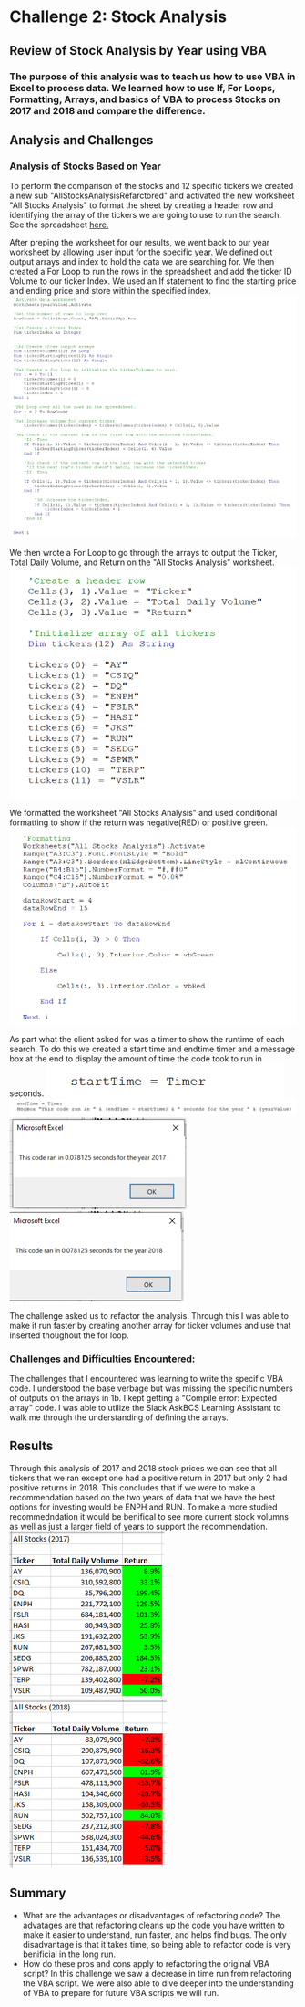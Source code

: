 # **Challenge 2: Stock Analysis**
## Review of Stock Analysis by Year using VBA 
### The purpose of this analysis was to teach us how to use VBA in Excel to process data. We learned how to use If, For Loops, Formatting, Arrays, and basics of VBA to process Stocks on 2017 and 2018 and compare the difference.
## Analysis and Challenges
### **Analysis of Stocks Based on Year** 
To perform the comparison of the stocks and 12 specific tickers we created a new sub "AllStocksAnalysisRefarctored" and activated the new worksheet "All Stocks Analysis" to format the sheet by creating a header row and identifying the array of the tickers we are going to use to run the search. See the spreadsheet [here.](https://github.com/mthalken/stock-analysis/blob/main/VBA_Challenge.xlsm)

After preping the worksheet for our results, we went back to our year worksheet by allowing user input for the specific [year](https://github.com/mthalken/stock-analysis/blob/main/User_Input_Box.PNG). We defined out output arrays and index to hold the data we are searching for. We then created a For Loop to run the rows in the spreadsheet and add the ticker ID Volume to our ticker Index. We used an If statement to find the starting price and ending price and store within the specified index. 
![png](https://github.com/mthalken/stock-analysis/blob/main/For_Loops_%26_If_Statements.PNG)

We then wrote a For Loop to go through the arrays to output the Ticker, Total Daily Volume, and Return on the "All Stocks Analysis" worksheet. 
![png](https://github.com/mthalken/stock-analysis/blob/main/Header_Row.png)

We formatted the worksheet "All Stocks Analysis" and used conditional formatting to show if the return was negative(RED) or positive green. 
![png](https://github.com/mthalken/stock-analysis/blob/main/formatting.PNG)

As part what the client asked for was a timer to show the runtime of each search. To do this we created a start time and endtime timer and a message box at the end to display the amount of time the code took to run in seconds. 
![png](https://github.com/mthalken/stock-analysis/blob/main/Start_Time_Code.PNG)
![png](https://github.com/mthalken/stock-analysis/blob/main/End_Time_Code.PNG)
![png](https://github.com/mthalken/stock-analysis/blob/main/VBA_Challenge_2017.png)
![png](https://github.com/mthalken/stock-analysis/blob/main/VBA_Challenge_2018.png)

The challenge asked us to refactor the analysis. Through this I was able to make it run faster by creating another array for ticker volumes and use that inserted thoughout the for loop. 

### **Challenges and Difficulties Encountered:** 
The challenges that I encountered was learning to write the specific VBA code. I understood the base verbage but was missing the specific numbers of outputs on the arrays in 1b. I kept getting a "Compile error: Expected array" code. I was able to utilize the Slack AskBCS Learning Assistant to walk me through the understanding of defining the arrays. 
## Results
Through this analysis of 2017 and 2018 stock prices we can see that all tickers that we ran except one had a positive return in 2017 but only 2 had positive returns in 2018. This concludes that if we were to make a recommendation based on the two years of data that we have the best options for investing would be ENPH and RUN. To make a more studied recommedndation it would be benifical to see more current stock volumns as well as just a larger field of years to support the recommendation. 
![png](https://github.com/mthalken/stock-analysis/blob/main/2017_All_Stock_Analysis.PNG)
![png](https://github.com/mthalken/stock-analysis/blob/main/2018_All_Stock_Analysis.PNG)

## Summary
- What are the advantages or disadvantages of refactoring code?
    The advatages are that refactoring cleans up the code you have written to make it easier to understand, run faster, and helps find bugs. The only disadvantage is that it takes time, so being able to refactor code is very benificial in the long run. 
- How do these pros and cons apply to refactoring the original VBA script?
    In this challenge we saw a decrease in time run from refactoring the VBA script. We were also able to dive deeper into the understanding of VBA to prepare for future VBA scripts we will run. 

